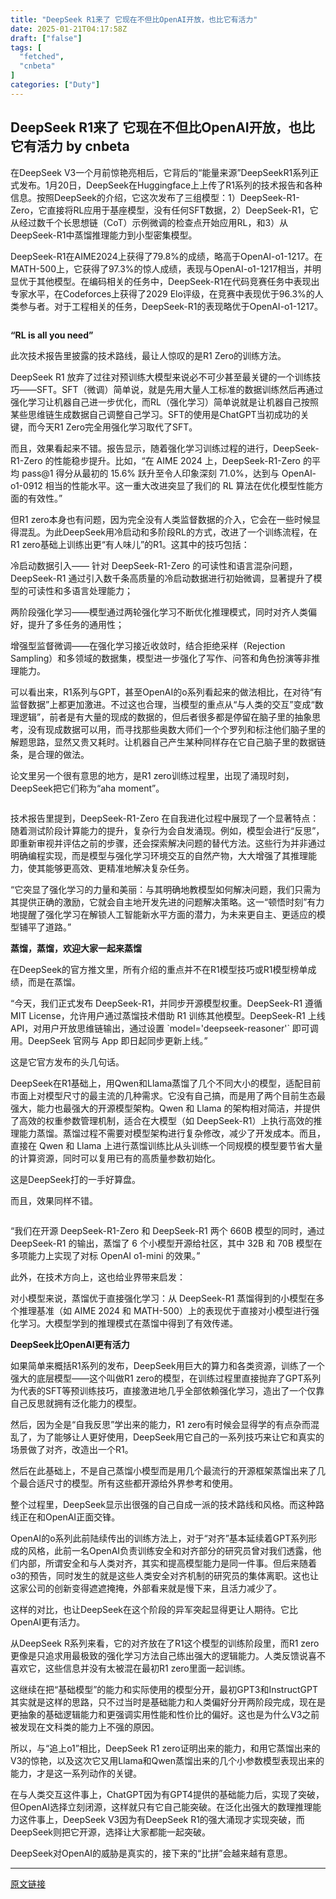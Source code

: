 ```yaml
---
title: "DeepSeek R1来了 它现在不但比OpenAI开放，也比它有活力"
date: 2025-01-21T04:17:58Z
draft: ["false"]
tags: [
  "fetched",
  "cnbeta"
]
categories: ["Duty"]
---
```

DeepSeek R1来了 它现在不但比OpenAI开放，也比它有活力 by cnbeta
------
<div style="margin-top:10px" class="content" id="artibody"><p>在DeepSeek V3一个月前惊艳亮相后，它背后的“能量来源”DeepSeekR1系列正式发布。1月20日，DeepSeek在Huggingface上上传了R1系列的技术报告和各种信息。按照DeepSeek的介绍，它这次发布了三组模型：1）DeepSeek-R1-Zero，它直接将RL应用于基座模型，没有任何SFT数据，2）DeepSeek-R1，它从经过数千个长思想链（CoT）示例微调的检查点开始应用RL，和3）从DeepSeek-R1中蒸馏推理能力到小型密集模型。</p><div class="article-global"></div><p>DeepSeek-R1在AIME2024上获得了79.8%的成绩，略高于OpenAI-o1-1217。在MATH-500上，它获得了97.3%的惊人成绩，表现与OpenAI-o1-1217相当，并明显优于其他模型。在编码相关的任务中，DeepSeek-R1在代码竞赛任务中表现出专家水平，在Codeforces上获得了2029 Elo评级，在竞赛中表现优于96.3%的人类参与者。对于工程相关的任务，DeepSeek-R1的表现略优于OpenAI-o1-1217。</p><p><img id="1" src="https://n.sinaimg.cn/finance/crawl/152/w550h402/20250121/1cef-8bedc6d9b22103ea3e1e31056ebf9a3c.png" alt=""><br></p><p><strong>“RL is all you need”</strong></p><p>此次技术报告里披露的技术路线，最让人惊叹的是R1 Zero的训练方法。</p><p>DeepSeek R1 放弃了过往对预训练大模型来说必不可少甚至最关键的一个训练技巧——SFT。SFT（微调）简单说，就是先用大量人工标准的数据训练然后再通过强化学习让机器自己进一步优化，而RL（强化学习）简单说就是让机器自己按照某些思维链生成数据自己调整自己学习。SFT的使用是ChatGPT当初成功的关键，而今天R1 Zero完全用强化学习取代了SFT。</p><p>而且，效果看起来不错。报告显示，随着强化学习训练过程的进行，DeepSeek-R1-Zero 的性能稳步提升。比如，“在 AIME 2024 上，DeepSeek-R1-Zero 的平均 pass@1 得分从最初的 15.6% 跃升至令人印象深刻 71.0%，达到与 OpenAl-o1-0912 相当的性能水平。这一重大改进突显了我们的 RL 算法在优化模型性能方面的有效性。”</p><p>但R1 zero本身也有问题，因为完全没有人类监督数据的介入，它会在一些时候显得混乱。为此DeepSeek用冷启动和多阶段RL的方式，改进了一个训练流程，在R1 zero基础上训练出更“有人味儿”的R1。这其中的技巧包括：</p><p>冷启动数据引入—— 针对 DeepSeek-R1-Zero 的可读性和语言混杂问题，DeepSeek-R1 通过引入数千条高质量的冷启动数据进行初始微调，显著提升了模型的可读性和多语言处理能力；</p><p>两阶段强化学习——模型通过两轮强化学习不断优化推理模式，同时对齐人类偏好，提升了多任务的通用性；</p><p>增强型监督微调——在强化学习接近收敛时，结合拒绝采样（Rejection Sampling）和多领域的数据集，模型进一步强化了写作、问答和角色扮演等非推理能力。</p><p>可以看出来，R1系列与GPT，甚至OpenAI的o系列看起来的做法相比，在对待“有监督数据”上都更加激进。不过这也合理，当模型的重点从“与人类的交互”变成“数理逻辑”，前者是有大量的现成的数据的，但后者很多都是停留在脑子里的抽象思考，没有现成数据可以用，而寻找那些奥数大师们一个个罗列和标注他们脑子里的解题思路，显然又贵又耗时。让机器自己产生某种同样存在它自己脑子里的数据链条，是合理的做法。</p><p>论文里另一个很有意思的地方，是R1 zero训练过程里，出现了涌现时刻，DeepSeek把它们称为“aha moment”。</p><p><img id="2" src="https://n.sinaimg.cn/finance/crawl/70/w550h320/20250121/bdab-bd01d03db0082a66214d545c4b401bca.png" alt=""><br></p><p>技术报告里提到，DeepSeek-R1-Zero 在自我进化过程中展现了一个显著特点：随着测试阶段计算能力的提升，复杂行为会自发涌现。例如，模型会进行“反思”，即重新审视并评估之前的步骤，还会探索解决问题的替代方法。这些行为并非通过明确编程实现，而是模型与强化学习环境交互的自然产物，大大增强了其推理能力，使其能够更高效、更精准地解决复杂任务。</p><p>“它突显了强化学习的力量和美丽：与其明确地教模型如何解决问题，我们只需为其提供正确的激励，它就会自主地开发先进的问题解决策略。这一“顿悟时刻”有力地提醒了强化学习在解锁人工智能新水平方面的潜力，为未来更自主、更适应的模型铺平了道路。”</p><p><strong>蒸馏，蒸馏，欢迎大家一起来蒸馏</strong></p><p>在DeepSeek的官方推文里，所有介绍的重点并不在R1模型技巧或R1模型榜单成绩，而是在蒸馏。</p><p>“今天，我们正式发布 DeepSeek-R1，并同步开源模型权重。DeepSeek-R1 遵循 MIT License，允许用户通过蒸馏技术借助 R1 训练其他模型。DeepSeek-R1 上线API，对用户开放思维链输出，通过设置 `model='deepseek-reasoner'` 即可调用。DeepSeek 官网与 App 即日起同步更新上线。”</p><p>这是它官方发布的头几句话。</p><p>DeepSeek在R1基础上，用Qwen和Llama蒸馏了几个不同大小的模型，适配目前市面上对模型尺寸的最主流的几种需求。它没有自己搞，而是用了两个目前生态最强大，能力也最强大的开源模型架构。Qwen 和 Llama 的架构相对简洁，并提供了高效的权重参数管理机制，适合在大模型（如 DeepSeek-R1）上执行高效的推理能力蒸馏。蒸馏过程不需要对模型架构进行复杂修改，减少了开发成本。而且，直接在 Qwen 和 Llama 上进行蒸馏训练比从头训练一个同规模的模型要节省大量的计算资源，同时可以复用已有的高质量参数初始化。</p><p>这是DeepSeek打的一手好算盘。</p><p>而且，效果同样不错。</p><p><img id="3" src="https://n.sinaimg.cn/finance/crawl/21/w550h271/20250121/8133-4398a8d913b9b4058e2f923fceee1718.png" alt=""><br></p><p>“我们在开源 DeepSeek-R1-Zero 和 DeepSeek-R1 两个 660B 模型的同时，通过 DeepSeek-R1 的输出，蒸馏了 6 个小模型开源给社区，其中 32B 和 70B 模型在多项能力上实现了对标 OpenAI o1-mini 的效果。”</p><p>此外，在技术方向上，这也给业界带来启发：</p><p>对小模型来说，蒸馏优于直接强化学习：从 DeepSeek-R1 蒸馏得到的小模型在多个推理基准（如 AIME 2024 和 MATH-500）上的表现优于直接对小模型进行强化学习。大模型学到的推理模式在蒸馏中得到了有效传递。</p><p><strong>DeepSeek比OpenAI更有活力</strong></p><p>如果简单来概括R1系列的发布，DeepSeek用巨大的算力和各类资源，训练了一个强大的底层模型——这个叫做R1 zero的模型，在训练过程里直接抛弃了GPT系列为代表的SFT等预训练技巧，直接激进地几乎全部依赖强化学习，造出了一个仅靠自己反思就拥有泛化能力的模型。</p><p>然后，因为全是“自我反思”学出来的能力，R1 zero有时候会显得学的有点杂而混乱了，为了能够让人更好使用，DeepSeek用它自己的一系列技巧来让它和真实的场景做了对齐，改造出一个R1。</p><p>然后在此基础上，不是自己蒸馏小模型而是用几个最流行的开源框架蒸馏出来了几个最合适尺寸的模型。所有这些都开源给外界参考和使用。</p><p>整个过程里，DeepSeek显示出很强的自己自成一派的技术路线和风格。而这种路线正在和OpenAI正面交锋。</p><p>OpenAI的o系列此前陆续传出的训练方法上，对于“对齐”基本延续着GPT系列形成的风格，此前一名OpenAI负责训练安全和对齐部分的研究员曾对我们透露，他们内部，所谓安全和与人类对齐，其实和提高模型能力是同一件事。但后来随着o3的预告，同时发生的就是这些人类安全对齐机制的研究员的集体离职。这也让这家公司的创新变得遮遮掩掩，外部看来就是慢下来，且活力减少了。</p><p>这样的对比，也让DeepSeek在这个阶段的异军突起显得更让人期待。它比OpenAI更有活力。</p><p>从DeepSeek R系列来看，它的对齐放在了R1这个模型的训练阶段里，而R1 zero更像是只追求用最极致的强化学习方法自己练出强大的逻辑能力。人类反馈说喜不喜欢它，这些信息并没有太被混在最初R1 zero里面一起训练。</p><p>这继续在把“基础模型”的能力和实际使用的模型分开，最初GPT3和InstructGPT其实就是这样的思路，只不过当时是基础能力和人类偏好分开两阶段完成，现在是更抽象的基础逻辑能力和更强调实用性能和性价比的偏好。这也是为什么V3之前被发现在文科类的能力上不强的原因。</p><p>所以，与“追上o1”相比，DeepSeek R1 zero证明出来的能力，和用它蒸馏出来的V3的惊艳，以及这次它又用Llama和Qwen蒸馏出来的几个小参数模型表现出来的能力，才是这一系列动作的关键。</p><p>在与人类交互这件事上，ChatGPT因为有GPT4提供的基础能力后，实现了突破，但OpenAI选择立刻闭源，这样就只有它自己能突破。在泛化出强大的数理推理能力这件事上，DeepSeek V3因为有DeepSeek R1的强大涌现才实现突破，而DeepSeek则把它开源，选择让大家都能一起突破。</p><p>DeepSeek对OpenAI的威胁是真实的，接下来的“比拼”会越来越有意思。</p></div>  
<hr>
<a href="https://m.cnbeta.com.tw/wap/view/1472650.htm",target="_blank" rel="noopener noreferrer">原文链接</a>
